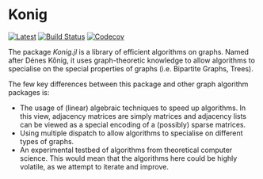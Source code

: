 # Konig

[![Latest](https://img.shields.io/badge/docs-latest-blue.svg)](https://SyxP.github.io/Konig.jl/latest)
[![Build Status](https://travis-ci.com/SyxP/Konig.jl.svg?branch=master)](https://travis-ci.com/SyxP/Konig.jl)
[![Codecov](https://codecov.io/gh/SyxP/Konig.jl/branch/master/graph/badge.svg)](https://codecov.io/gh/SyxP/Konig.jl)

The package *Konig.jl* is a library of efficient algorithms on graphs. Named after Dénes Kőnig, it uses graph-theoretic knowledge to allow algorithms to specialise on the special properties of graphs (i.e. Bipartite Graphs, Trees).

The few key differences between this package and other graph algorithm packages is:
  * The usage of (linear) algebraic techniques to speed up algorithms. In this view, adjacency matrices are simply matrices and adjacency lists can be viewed as a special encoding of a (possibly) sparse matrices.
  * Using multiple dispatch to allow algorithms to specialise on different types of graphs.
  * An experimental testbed of algorithms from theoretical computer science. This would mean that the algorithms here could be highly volatile, as we attempt to iterate and improve.
